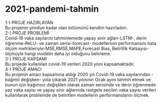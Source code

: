 # 2021-pandemi-tahmin
1-) PROJE HAZIRLAYAN <br/>
  Bu projenin şimdiye kadar olan bölümünü kendim hazırladım. <br/>
2-) PROJE PROBLEMİ <br/>
  Covid-19 vaka sayılarını tahminlemede yapay sinir ağları-LSTM-, derin öğrenme-ReLU- ve zaman serisi-forecast- modellerinin performansını hata ölçüm metrikleriyle-MSE,RMSE,MAPE,Forecast Bias, Belirlilik Katsayısı- ölçmüyle hangi modelin daha iyi olduğunu belirleme.<br/>
3-) PROJE KAPSAMI <br/>
  Bu projede kullanılan covid-19 verileri 2020 yılını kapsamaktadır. <br/>
4-) PROJE AMACI <br/>
Bu projenin amacı kapsamına aldığı 2020 yılı Covid-19 vaka sayılarından -bağımlı değişken- yola çıkarak 2021 yılınının Ocak ayını tahmin etmek ve bunun için bağımsız değişklen olarak zaman serisinde ve derin öğrenmede yaz vaka sayısı ve yapay sinir ağlarında rastgele seçilen vaka sayısı verileri kullanılarak problemde de beliritlen modellerin performanslarını ölçmek.

